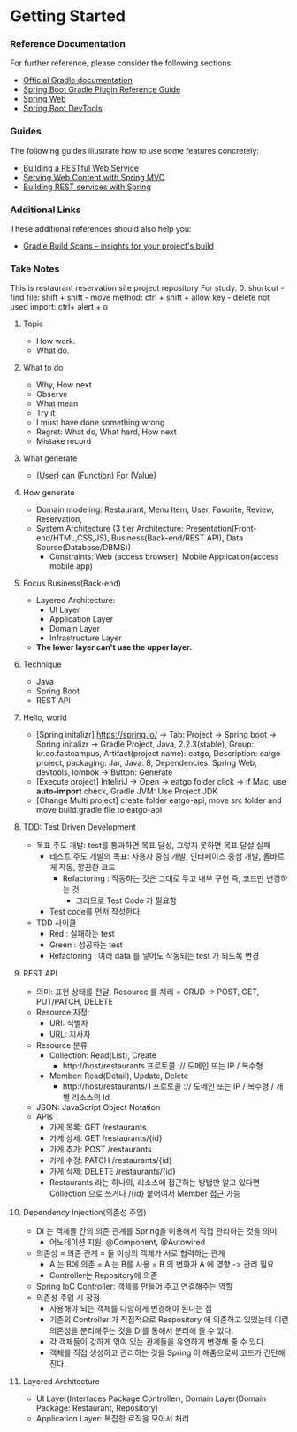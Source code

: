 # Getting Started

### Reference Documentation
For further reference, please consider the following sections:

* [Official Gradle documentation](https://docs.gradle.org)
* [Spring Boot Gradle Plugin Reference Guide](https://docs.spring.io/spring-boot/docs/2.2.3.RELEASE/gradle-plugin/reference/html/)
* [Spring Web](https://docs.spring.io/spring-boot/docs/2.2.3.RELEASE/reference/htmlsingle/#boot-features-developing-web-applications)
* [Spring Boot DevTools](https://docs.spring.io/spring-boot/docs/2.2.3.RELEASE/reference/htmlsingle/#using-boot-devtools)

### Guides
The following guides illustrate how to use some features concretely:

* [Building a RESTful Web Service](https://spring.io/guides/gs/rest-service/)
* [Serving Web Content with Spring MVC](https://spring.io/guides/gs/serving-web-content/)
* [Building REST services with Spring](https://spring.io/guides/tutorials/bookmarks/)

### Additional Links
These additional references should also help you:

* [Gradle Build Scans – insights for your project's build](https://scans.gradle.com#gradle)

### Take Notes
This is restaurant reservation site project repository For study.
0. shortcut
    - find file: shift + shift 
    - move method: ctrl + shift + allow key
    - delete not used import: ctrl+ alert + o  
1. Topic
    - How work.
    - What do.
2. What to do
    - Why, How next
    - Observe
    - What mean
    - Try it
    - I must have done something wrong
    - Regret: What do, What hard, How next
    - Mistake record
3. What generate
    - (User) can (Function) For (Value)
4. How generate
    - Domain modeling: Restaurant, Menu Item, User, Favorite, Review, Reservation, 
    - System Architecture (3 tier Architecture: Presentation(Front-end/HTML,CSS,JS), Business(Back-end/REST API), Data Source(Database/DBMS))
      - Constraints: Web (access browser), Mobile Application(access mobile app)
5. Focus Business(Back-end)
    - Layered Architecture:
        - UI Layer
        - Application Layer
        - Domain Layer
        - Infrastructure Layer
    - **The lower layer can't use the upper layer.**
6. Technique
    - Java
    - Spring Boot
    - REST API
7. Hello, world
    - [Spring initalizr] https://spring.io/ -> Tab: Project -> Spring boot -> Spring initalizr -> Gradle Project, Java, 2.2.3(stable), Group: kr.co.fastcampus, Artifact(project name): eatgo, Description: eatgo project, packaging: Jar, Java: 8, Dependencies: Spring Web, devtools, lombok -> Button: Generate
    - [Execute project] IntellriJ -> Open -> eatgo folder click -> if Mac, use **auto-import** check, Gradle JVM: Use Project JDK
    - [Change Multi project] create folder eatgo-api, move src folder and move build.gradle file to eatgo-api
    
8. TDD: Test Driven Development
    - 목표 주도 개발: test를 통과하면 목표 달성, 그렇지 못하면 목표 달설 실패
        - 테스트 주도 개발의 목표: 사용자 중심 개발, 인터페이스 중심 개발, 올바르게 작동, 깔끔한 코드
            - Refactoring : 작동하는 것은 그대로 두고 내부 구현 즉, 코드만 변경하는 것
                - 그러므로 Test Code 가 필요함
        - Test code를 먼저 작성한다.
    - TDD 사이클
        - Red : 실패하는 test
        - Green : 성공하는 test
        - Refactoring : 여러 data 를 넣어도 작동되는 test 가 되도록 변경

9. REST API
    - 의미: 표현 상태를 전달, Resource 를 처리 = CRUD -> POST, GET, PUT/PATCH, DELETE
    - Resource 지정: 
        - URI: 식별자
        - URL: 지사자
    - Resource 분류
        - Collection: Read(List), Create
            - http://host/restaurants
              프로토콜 :// 도메인 또는 IP / 복수형
        - Member: Read(Detail), Update, Delete
            - http://host/restaurants/1
              프로토콜 :// 도메인 또는 IP / 복수형 / 개별 리소스의 Id
    - JSON: JavaScript Object Notation
    - APIs
        - 가게 목록: GET /restaurants
        - 가게 상세: GET /restaurants/{id}
        - 가게 추가: POST /restaurants
        - 가게 수정: PATCH /restaurants/{id}
        - 가게 삭제: DELETE /restaurants/{id}
        - Restaurants 라는 하나의, 리소스에 접근하는 방법만 알고 있다면 Collection 으로 쓰거나 /{id} 붙어여서 Member 접근 가능
        
10. Dependency Injection(의존성 주입)
    - DI 는 객체들 간의 의존 관계를 Spring을 이용해서 직접 관리하는 것을 의미
        - 어노테이션 지원: @Component, @Autowired
    - 의존성 = 의존 관계 = 둘 이상의 객체가 서로 협력하는 관계
        - A 는 B에 의존 = A 는 B를 사용 = B 의 변화가 A 에 영향 -> 관리 필요
        - Controller는 Repository에 의존
    - Spring IoC Controller: 객체를 만들어 주고 연결해주는 역할
    - 의존성 주입 시 장점
        - 사용해야 되는 객체를 다양하게 변경해야 된다는 점
        - 기존의 Controller 가 직접적으로 Respository 에 의존하고 있었는데 이런 의존성을 분리해주는 것을 DI를 통해서 분리해 
          줄 수 있다.
        - 각 객체들이 강하게 엮여 있는 관계들을 유연하게 변경해 줄 수 있다.
        - 객체를 직접 생성하고 관리하는 것을 Spring 이 해줌으로써 코드가 간단해진다.
        
11. Layered Architecture
    - UI Layer(Interfaces Package:Controller), Domain Layer(Domain Package: Restaurant, Repository)
    - Application Layer: 복잡한 로직을 모아서 처리